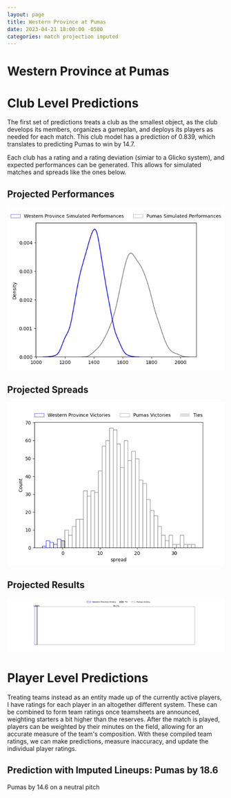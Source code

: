 ```yaml
---  
layout: page  
title: Western Province at Pumas  
date: 2023-04-21 18:00:00 -0500  
categories: match projection imputed  
---
```

# Western Province at Pumas

# Club Level Predictions


The first set of predictions treats a club as the smallest object, as the club develops its members, organizes a gameplan, and deploys its players as needed for each match. This club model has a prediction of 0.839, which translates to predicting Pumas to win by 14.7.

Each club has a rating and a rating deviation (simiar to a Glicko system), and expected performances can be generated. This allows for simulated matches and spreads like the ones below.
## Projected Performances


![Projected Performances](plots/performances_2023-04-21-Pumas-WesternProvince.png)
## Projected Spreads


![Projected Spreads](plots/spreads_2023-04-21-Pumas-WesternProvince.png)
## Projected Results


![Projected Results](plots/resultbar_2023-04-21-Pumas-WesternProvince.png)
# Player Level Predictions


Treating teams instead as an entity made up of the currently active players, I have ratings for each player in an altogether different system. These can be combined to form team ratings once teamsheets are announced, weighting starters a bit higher than the reserves. After the match is played, players can be weighted by their minutes on the field, allowing for an accurate measure of the team's composition. With these compiled team ratings, we can make predictions, measure inaccuracy, and update the individual player ratings.
## Prediction with Imputed Lineups: Pumas by 18.6


Pumas by 14.6 on a neutral pitch

